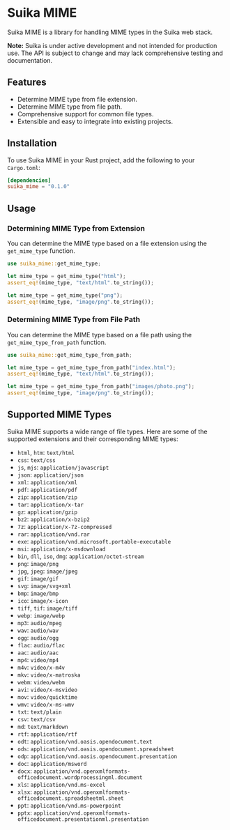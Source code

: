 # Suika MIME

Suika MIME is a library for handling MIME types in the Suika web stack.

**Note:** Suika is under active development and not intended for production use.
The API is subject to change and may lack comprehensive testing and
documentation.

## Features

- Determine MIME type from file extension.
- Determine MIME type from file path.
- Comprehensive support for common file types.
- Extensible and easy to integrate into existing projects.

## Installation

To use Suika MIME in your Rust project, add the following to your `Cargo.toml`:

```toml
[dependencies]
suika_mime = "0.1.0"
```

## Usage

### Determining MIME Type from Extension

You can determine the MIME type based on a file extension using the
`get_mime_type` function.

```rust
use suika_mime::get_mime_type;

let mime_type = get_mime_type("html");
assert_eq!(mime_type, "text/html".to_string());

let mime_type = get_mime_type("png");
assert_eq!(mime_type, "image/png".to_string());
```

### Determining MIME Type from File Path

You can determine the MIME type based on a file path using the
`get_mime_type_from_path` function.

```rust
use suika_mime::get_mime_type_from_path;

let mime_type = get_mime_type_from_path("index.html");
assert_eq!(mime_type, "text/html".to_string());

let mime_type = get_mime_type_from_path("images/photo.png");
assert_eq!(mime_type, "image/png".to_string());
```

## Supported MIME Types

Suika MIME supports a wide range of file types. Here are some of the supported
extensions and their corresponding MIME types:

- `html`, `htm`: `text/html`
- `css`: `text/css`
- `js`, `mjs`: `application/javascript`
- `json`: `application/json`
- `xml`: `application/xml`
- `pdf`: `application/pdf`
- `zip`: `application/zip`
- `tar`: `application/x-tar`
- `gz`: `application/gzip`
- `bz2`: `application/x-bzip2`
- `7z`: `application/x-7z-compressed`
- `rar`: `application/vnd.rar`
- `exe`: `application/vnd.microsoft.portable-executable`
- `msi`: `application/x-msdownload`
- `bin`, `dll`, `iso`, `dmg`: `application/octet-stream`
- `png`: `image/png`
- `jpg`, `jpeg`: `image/jpeg`
- `gif`: `image/gif`
- `svg`: `image/svg+xml`
- `bmp`: `image/bmp`
- `ico`: `image/x-icon`
- `tiff`, `tif`: `image/tiff`
- `webp`: `image/webp`
- `mp3`: `audio/mpeg`
- `wav`: `audio/wav`
- `ogg`: `audio/ogg`
- `flac`: `audio/flac`
- `aac`: `audio/aac`
- `mp4`: `video/mp4`
- `m4v`: `video/x-m4v`
- `mkv`: `video/x-matroska`
- `webm`: `video/webm`
- `avi`: `video/x-msvideo`
- `mov`: `video/quicktime`
- `wmv`: `video/x-ms-wmv`
- `txt`: `text/plain`
- `csv`: `text/csv`
- `md`: `text/markdown`
- `rtf`: `application/rtf`
- `odt`: `application/vnd.oasis.opendocument.text`
- `ods`: `application/vnd.oasis.opendocument.spreadsheet`
- `odp`: `application/vnd.oasis.opendocument.presentation`
- `doc`: `application/msword`
- `docx`:
  `application/vnd.openxmlformats-officedocument.wordprocessingml.document`
- `xls`: `application/vnd.ms-excel`
- `xlsx`: `application/vnd.openxmlformats-officedocument.spreadsheetml.sheet`
- `ppt`: `application/vnd.ms-powerpoint`
- `pptx`:
  `application/vnd.openxmlformats-officedocument.presentationml.presentation`
